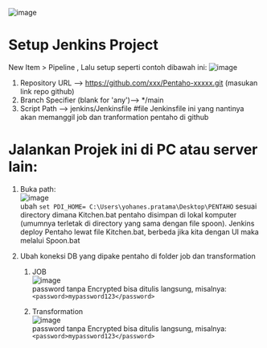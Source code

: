 ![image](https://github.com/user-attachments/assets/1136bc7e-a3d4-4cff-acff-66592fc59902)

# Setup Jenkins Project

New Item > Pipeline , Lalu setup seperti contoh dibawah ini:
![image](https://github.com/user-attachments/assets/cde0d290-ee3e-4f12-a72a-71aa6f61d404)

1. Repository URL --> https://github.com/xxx/Pentaho-xxxxx.git (masukan link repo github)
2. Branch Specifier (blank for 'any')--> */main
3. Script Path --> jenkins/Jenkinsfile        #file Jenkinsfile ini yang nantinya akan memanggil job dan tranformation pentaho di github


# Jalankan Projek ini di PC atau server lain:
1. Buka path: <br>
   ![image](https://github.com/user-attachments/assets/b3f18149-92fe-45d2-90e2-8e42f7117d59)
   <br>ubah ``` set PDI_HOME= C:\Users\yohanes.pratama\Desktop\PENTAHO ``` sesuai directory dimana Kitchen.bat pentaho disimpan di lokal komputer (umumnya terletak di directory yang sama dengan file spoon). Jenkins deploy Pentaho lewat file Kitchen.bat, berbeda jika kita dengan UI maka melalui Spoon.bat  


2. Ubah koneksi DB yang dipake pentaho di folder job dan transformation
   1. JOB
      <br>
![image](https://github.com/user-attachments/assets/f0156cc3-0fec-428d-887e-90c9683a4dee)
      <br> password tanpa Encrypted  bisa ditulis langsung, misalnya:<br>
      ```<password>mypassword123</password>```

   2. Transformation
      <br>
![image](https://github.com/user-attachments/assets/7c484866-0f3e-4cf4-9f7b-3f63ab3aaac7)
      <br> password tanpa Encrypted  bisa ditulis langsung, misalnya:<br>
      ```<password>mypassword123</password>```
